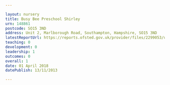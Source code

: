 ```yaml
---

layout: nursery
title: Busy Bee Preschool Shirley
urn: 148861
postcode: SO15 3ND
address: Unit 2, Marlborough Road, Southampton, Hampshire, SO15 3ND
latestReportUrl: https://reports.ofsted.gov.uk/provider/files/2299053/urn/148861.pdf
teaching: 0
development: 0
leadership: 1
outcomes: 0
overall: 1
date: 01 April 2018 
datePublish: 13/11/2013

---
```


